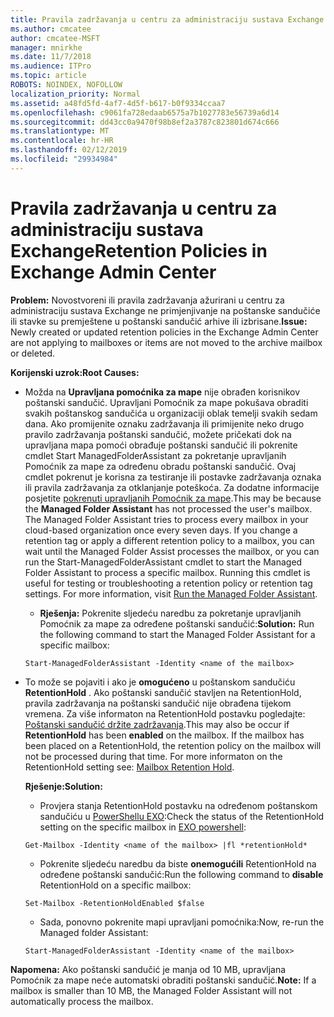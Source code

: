 ```yaml
---
title: Pravila zadržavanja u centru za administraciju sustava Exchange ne radi
ms.author: cmcatee
author: cmcatee-MSFT
manager: mnirkhe
ms.date: 11/7/2018
ms.audience: ITPro
ms.topic: article
ROBOTS: NOINDEX, NOFOLLOW
localization_priority: Normal
ms.assetid: a48fd5fd-4af7-4d5f-b617-b0f9334ccaa7
ms.openlocfilehash: c9061fa728edaab6575a7b1027783e56739a6d14
ms.sourcegitcommit: dd43cc0a9470f98b8ef2a3787c823801d674c666
ms.translationtype: MT
ms.contentlocale: hr-HR
ms.lasthandoff: 02/12/2019
ms.locfileid: "29934984"
---
```

# <a name="retention-policies-in-exchange-admin-center"></a><span data-ttu-id="bcba1-102">Pravila zadržavanja u centru za administraciju sustava Exchange</span><span class="sxs-lookup"><span data-stu-id="bcba1-102">Retention Policies in Exchange Admin Center</span></span>

 <span data-ttu-id="bcba1-103">**Problem:** Novostvoreni ili pravila zadržavanja ažurirani u centru za administraciju sustava Exchange ne primjenjivanje na poštanske sandučiće ili stavke su premještene u poštanski sandučić arhive ili izbrisane.</span><span class="sxs-lookup"><span data-stu-id="bcba1-103">**Issue:** Newly created or updated retention policies in the Exchange Admin Center are not applying to mailboxes or items are not moved to the archive mailbox or deleted.</span></span> 
  
 <span data-ttu-id="bcba1-104">**Korijenski uzrok:**</span><span class="sxs-lookup"><span data-stu-id="bcba1-104">**Root Causes:**</span></span>
  
- <span data-ttu-id="bcba1-p101">Možda na **Upravljana pomoćnika za mape** nije obrađen korisnikov poštanski sandučić. Upravljani Pomoćnik za mape pokušava obraditi svakih poštanskog sandučića u organizaciji oblak temelji svakih sedam dana. Ako promijenite oznaku zadržavanja ili primijenite neko drugo pravilo zadržavanja poštanski sandučić, možete pričekati dok na upravljana mapa pomoći obrađuje poštanski sandučić ili pokrenite cmdlet Start ManagedFolderAssistant za pokretanje upravljanih Pomoćnik za mape za određenu obradu poštanski sandučić. Ovaj cmdlet pokrenut je korisna za testiranje ili postavke zadržavanja oznaka ili pravila zadržavanja za otklanjanje poteškoća. Za dodatne informacije posjetite [pokrenuti upravljanih Pomoćnik za mape](https://msdn.microsoft.com/library/gg271153%28v=exchsrvcs.149%29.aspx#managedfolderassist).</span><span class="sxs-lookup"><span data-stu-id="bcba1-p101">This may be because the **Managed Folder Assistant** has not processed the user's mailbox. The Managed Folder Assistant tries to process every mailbox in your cloud-based organization once every seven days. If you change a retention tag or apply a different retention policy to a mailbox, you can wait until the Managed Folder Assist processes the mailbox, or you can run the Start-ManagedFolderAssistant cmdlet to start the Managed Folder Assistant to process a specific mailbox. Running this cmdlet is useful for testing or troubleshooting a retention policy or retention tag settings. For more information, visit [Run the Managed Folder Assistant](https://msdn.microsoft.com/library/gg271153%28v=exchsrvcs.149%29.aspx#managedfolderassist).</span></span>
    
  - <span data-ttu-id="bcba1-110">**Rješenja:** Pokrenite sljedeću naredbu za pokretanje upravljanih Pomoćnik za mape za određene poštanski sandučić:</span><span class="sxs-lookup"><span data-stu-id="bcba1-110">**Solution:** Run the following command to start the Managed Folder Assistant for a specific mailbox:</span></span> 
    
  ```
  Start-ManagedFolderAssistant -Identity <name of the mailbox>
  ```

- <span data-ttu-id="bcba1-p102">To može se pojaviti i ako je **omogućeno** u poštanskom sandučiću **RetentionHold** . Ako poštanski sandučić stavljen na RetentionHold, pravila zadržavanja na poštanski sandučić nije obrađena tijekom vremena. Za više informaton na RetentionHold postavku pogledajte: [Poštanski sandučić držite zadržavanja](https://docs.microsoft.com/exchange/security-and-compliance/messaging-records-management/mailbox-retention-hold).</span><span class="sxs-lookup"><span data-stu-id="bcba1-p102">This may also be occur if **RetentionHold** has been **enabled** on the mailbox. If the mailbox has been placed on a RetentionHold, the retention policy on the mailbox will not be processed during that time. For more informaton on the RetentionHold setting see: [Mailbox Retention Hold](https://docs.microsoft.com/exchange/security-and-compliance/messaging-records-management/mailbox-retention-hold).</span></span>
    
    <span data-ttu-id="bcba1-114">**Rješenje:**</span><span class="sxs-lookup"><span data-stu-id="bcba1-114">**Solution:**</span></span>
    
  - <span data-ttu-id="bcba1-115">Provjera stanja RetentionHold postavku na određenom poštanskom sandučiću u [PowerShellu EXO](https://docs.microsoft.com/powershell/exchange/exchange-online/connect-to-exchange-online-powershell/connect-to-exchange-online-powershell?view=exchange-ps):</span><span class="sxs-lookup"><span data-stu-id="bcba1-115">Check the status of the RetentionHold setting on the specific mailbox in [EXO powershell](https://docs.microsoft.com/powershell/exchange/exchange-online/connect-to-exchange-online-powershell/connect-to-exchange-online-powershell?view=exchange-ps):</span></span>
    
  ```
  Get-Mailbox -Identity <name of the mailbox> |fl *retentionHold*
  ```

  - <span data-ttu-id="bcba1-116">Pokrenite sljedeću naredbu da biste **onemogućili** RetentionHold na određene poštanski sandučić:</span><span class="sxs-lookup"><span data-stu-id="bcba1-116">Run the following command to **disable** RetentionHold on a specific mailbox:</span></span> 
    
  ```
  Set-Mailbox -RetentionHoldEnabled $false
  ```

  - <span data-ttu-id="bcba1-117">Sada, ponovno pokrenite mapi upravljani pomoćnika:</span><span class="sxs-lookup"><span data-stu-id="bcba1-117">Now, re-run the Managed folder Assistant:</span></span>
    
  ```
  Start-ManagedFolderAssistant -Identity <name of the mailbox>
  ```

 <span data-ttu-id="bcba1-118">**Napomena:** Ako poštanski sandučić je manja od 10 MB, upravljana Pomoćnik za mape neće automatski obraditi poštanski sandučić.</span><span class="sxs-lookup"><span data-stu-id="bcba1-118">**Note:** If a mailbox is smaller than 10 MB, the Managed Folder Assistant will not automatically process the mailbox.</span></span> 
  

